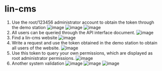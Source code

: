 # lin-cms
1. Use the root/123456 administrator account to obtain the token through the demo station
![image](https://user-images.githubusercontent.com/52815221/197131353-9e873278-2230-4728-aa49-d20ada88bb75.png)
![image](https://user-images.githubusercontent.com/52815221/197131426-f281b68e-30f0-453d-b695-3312350fe535.png)
![image](https://user-images.githubusercontent.com/52815221/197131448-93f41dfa-98f6-447f-8a8e-c6d3e5e0e299.png)
2. All users can be queried through the API interface document.
![image](https://user-images.githubusercontent.com/52815221/197131493-40510612-236e-48b9-bda8-de680691bb1c.png)
3. Find a lin-cms website
![image](https://user-images.githubusercontent.com/52815221/197131593-0dd4c09a-50bc-4065-bad2-c3bef7cff401.png)
4. Write a request and use the token obtained in the demo station to obtain all users of the website.
![image](https://user-images.githubusercontent.com/52815221/197131738-15db5599-055e-4cae-b3d3-efc61461a2a8.png)
5. Use this token to query your own permissions, which are displayed as root administrator permissions.
![image](https://user-images.githubusercontent.com/52815221/197131803-1a65e962-1e12-4d08-8164-b68e3ed53fb6.png)
6. Another system validation
![image](https://user-images.githubusercontent.com/52815221/197131866-c8f43e2f-9818-48da-bca4-7b573c80f237.png)
![image](https://user-images.githubusercontent.com/52815221/197131884-67222f42-d51b-430b-bf59-07d085d46817.png)
![image](https://user-images.githubusercontent.com/52815221/197131896-999b27ed-3d11-4f9d-81a0-a17b765209da.png)
